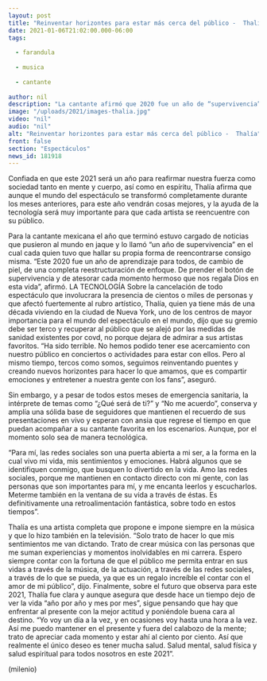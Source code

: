 ```yaml
---
layout: post
title: "Reinventar horizontes para estar más cerca del público -  Thalía"
date: 2021-01-06T21:02:00.000-06:00
tags:
  
  - farandula
  
  - musica
  
  - cantante
  
author: nil
description: "La cantante afirmó que 2020 fue un año de “supervivencia” para todos los artistas, quienes deben ser tercos” y rehacer puentes para seguir entreteniendo a sus fans. "
image: "/uploads/2021/images-thalia.jpg"
video: "nil"
audio: "nil"
alt: "Reinventar horizontes para estar más cerca del público -  Thalía"
front: false
section: "Espectáculos"
news_id: 181918
---
```


Confiada en que este 2021 será un año para reafirmar nuestra fuerza como sociedad tanto en mente y cuerpo, así como en espíritu, Thalía afirma que aunque el mundo del espectáculo se transformó completamente durante los meses anteriores, para este año vendrán cosas mejores, y la ayuda de la tecnología será muy importante para que cada artista se reencuentre con su público. 

Para la cantante mexicana el año que terminó estuvo cargado de noticias que pusieron al mundo en jaque y lo llamó “un año de supervivencia” en el cual cada quien tuvo que hallar su propia forma de reencontrarse consigo misma. “Este 2020 fue un año de aprendizaje para todos, de cambio de piel, de una completa reestructuración de enfoque. De prender el botón de supervivencia y de atesorar cada momento hermoso que nos regala Dios en esta vida”, afirmó. LA TECNOLOGÍA  Sobre la cancelación de todo espectáculo que involucrara la presencia de cientos o miles de personas y que afectó fuertemente al rubro artístico, Thalía, quien ya tiene más de una década viviendo en la ciudad de Nueva York, uno de los centros de mayor importancia para el mundo del espectáculo en el mundo, dijo que su gremio debe ser terco y recuperar al público que se alejó por las medidas de sanidad existentes por covd, no porque dejara de admirar a sus artistas favoritos. “Ha sido terrible. No hemos podido tener ese acercamiento con nuestro público en conciertos o actividades para estar con ellos. Pero al mismo tiempo, tercos como somos, seguimos reinventando puentes y creando nuevos horizontes para hacer lo que amamos, que es compartir emociones y entretener a nuestra gente con los fans”, aseguró. 

Sin embargo, y a pesar de todos estos meses de emergencia sanitaria, la intérprete de temas como “¿Qué será de ti?” y “No me acuerdo”, conserva y amplía una sólida base de seguidores que mantienen el recuerdo de sus presentaciones en vivo y esperan con ansia que regrese el tiempo en que puedan acompañar a su cantante favorita en los escenarios. Aunque, por el momento solo sea de manera tecnológica. 


“Para mí, las redes sociales son una puerta abierta a mi ser, a la forma en la cual vivo mi vida, mis sentimientos y emociones. Habrá algunos que se identifiquen conmigo, que busquen lo divertido en la vida. Amo las redes sociales, porque me mantienen en contacto directo con mi gente, con las personas que son importantes para mí, y me encanta leerlos y escucharlos. Meterme también en la ventana de su vida a través de éstas. Es definitivamente una retroalimentación fantástica, sobre todo en estos tiempos”. 

Thalía es una artista completa que propone e impone siempre en la música y que lo hizo también en la televisión. “Solo trato de hacer lo que mis sentimientos me van dictando. Trato de crear música con las personas que me suman experiencias y momentos inolvidables en mi carrera. Espero siempre contar con la fortuna de que el público me permita entrar en sus vidas a través de la música, de la actuación, a través de las redes sociales, a través de lo que se pueda, ya que es un regalo increíble el contar con el amor de mi público”, dijo. 
Finalmente, sobre el futuro que observa para este 2021, Thalía fue clara y aunque asegura que desde hace un tiempo dejo de ver la vida “año por año y mes por mes”, sigue pensando que hay que enfrentar al presente con la mejor actitud y poniéndole buena cara al destino. “Yo voy un día a la vez, y en ocasiones voy hasta una hora a la vez. Así me puedo mantener en el presente y fuera del calabozo de la mente; trato de apreciar cada momento y estar ahí al ciento por ciento. Así que realmente el único deseo es tener mucha salud. Salud mental, salud física y salud espiritual para todos nosotros en este 2021”. 

(milenio)